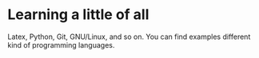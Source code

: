 # Learning a little of all
Latex, Python, Git, GNU/Linux, and so on. You can find examples different kind of programming languages.
